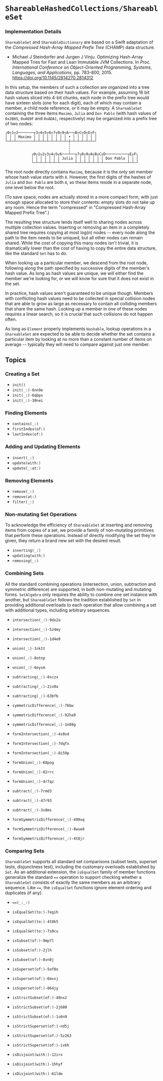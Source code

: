 # ``ShareableHashedCollections/ShareableSet``

### Implementation Details

`ShareableSet` and `ShareableDictionary` are based on a Swift adaptation
of the *Compressed Hash-Array Mapped Prefix Tree* (CHAMP) data structure.

- Michael J Steindorfer and Jurgen J Vinju. Optimizing Hash-Array Mapped
   Tries for Fast and Lean Immutable JVM Collections. In *Proc.
   International Conference on Object-Oriented Programming, Systems,
   Languages, and Applications,* pp. 783-800, 2015.
   https://doi.org/10.1145/2814270.2814312

In this setup, the members of such a collection are organized into a tree
data structure based on their hash values. For example, assuming 16 bit hash
values sliced into 4-bit chunks, each node in the prefix tree would have
sixteen slots (one for each digit), each of which may contain a member, a
child node reference, or it may be empty. A `ShareableSet` containing the
three items `Maximo`, `Julia` and `Don Pablo` (with hash values of `0x2B65`,
`0xA69F` and `0xADA1`, respectively) may be organized into a prefix tree of
two nodes:

```
┌0┬1┬2───────┬3┬4┬5┬6┬7┬8┬9┬A──┬B┬C┬D┬E┬F┐
│ │ │ Maximo │ │ │ │ │ │ │ │ • │ │ │ │ │ │
└─┴─┴────────┴─┴─┴─┴─┴─┴─┴─┴─┼─┴─┴─┴─┴─┴─┘
                             ╎
                             ╎
            ┌0┬1┬2┬3┬4┬5┬6───┴──┬7┬8┬9┬A┬B┬C┬D──────────┬E┬F┐
            │ │ │ │ │ │ │ Julia │ │ │ │ │ │ │ Don Pablo │ │ │
            └─┴─┴─┴─┴─┴─┴───────┴─┴─┴─┴─┴─┴─┴───────────┴─┴─┘
```

The root node directly contains `Maximo`, because it is the only set member
whose hash value starts with `8`. However, the first digits of the hashes of
`Julia` and `Don Pablo` are both `A`, so these items reside in a separate
node, one level below the root.

(To save space, nodes are actually stored in a more compact form, with just
enough space allocated to store their contents: empty slots do not take up
any room. Hence the term "compressed" in "Compressed Hash-Array Mapped
Prefix Tree".)

The resulting tree structure lends itself well to sharing nodes across
multiple collection values. Inserting or removing an item in a completely
shared tree requires copying at most log(n) nodes -- every node along the
path to the item needs to be uniqued, but all other nodes can remain shared.
While the cost of copying this many nodes isn't trivial, it is dramatically
lower than the cost of having to copy the entire data structure, like the
standard `Set` has to do.

When looking up a particular member, we descend from the root node,
following along the path specified by successive digits of the member's hash
value. As long as hash values are unique, we will either find the member
we're looking for, or we will know for sure that it does not exist in the
set.

In practice, hash values aren't guaranteed to be unique though. Members with
conflicting hash values need to be collected in special collision nodes that
are able to grow as large as necessary to contain all colliding members that
share the same hash. Looking up a member in one of these nodes requires a
linear search, so it is crucial that such collisions do not happen often.

As long as `Element` properly implements `Hashable`, lookup operations in a
`ShareableSet` are expected to be able to decide whether the set contains a
particular item by looking at no more than a constant number of items on
average -- typically they will need to compare against just one member.

## Topics

### Creating a Set

- ``init()``
- ``init(_:)-6nn9e``
- ``init(_:)-6qbps``
- ``init(_:)-30nei``

### Finding Elements

- ``contains(_:)``
- ``firstIndex(of:)``
- ``lastIndex(of:)``

### Adding and Updating Elements

- ``insert(_:)``
- ``update(with:)``
- ``update(_:at:)``

### Removing Elements

- ``remove(_:)``
- ``remove(at:)``
- ``filter(_:)``

### Non-mutating Set Operations

To acknowledge the efficiency of `ShareableSet` at inserting and removing items
from copies of a set, we provide a family of non-mutating primitives that
perform these operations. Instead of directly modifying the set they're given,
they return a brand new set with the desired result.

- ``inserting(_:)``
- ``updating(with:)``
- ``removing(_:)``

### Combining Sets

All the standard combining operations (intersection, union, subtraction and
symmetric difference) are supported, in both non-mutating and mutating forms.
`SetAlgebra` only requires the ability to combine one set instance with another,
but `ShareableSet` follows the tradition established by `Set` in providing
additional overloads to each operation that allow combining a set with
additional types, including arbitrary sequences.

- ``intersection(_:)-9dx2a``
- ``intersection(_:)-5z4my``
- ``intersection(_:)-1d4e0``

- ``union(_:)-1nk1t``
- ``union(_:)-8otnp``
- ``union(_:)-6eysm``

- ``subtracting(_:)-8sczx``
- ``subtracting(_:)-2iv0a``
- ``subtracting(_:)-63bfb``

- ``symmetricDifference(_:)-76bw``
- ``symmetricDifference(_:)-92ha9``
- ``symmetricDifference(_:)-1n89g``

- ``formIntersection(_:)-4s0od``
- ``formIntersection(_:)-7dqfx``
- ``formIntersection(_:)-8i59p``

- ``formUnion(_:)-68pog``
- ``formUnion(_:)-82rrc``
- ``formUnion(_:)-4r7qz``

- ``subtract(_:)-7rmd3``
- ``subtract(_:)-47r93``
- ``subtract(_:)-3v8ms``

- ``formSymmetricDifference(_:)-499uq``
- ``formSymmetricDifference(_:)-8wue8``
- ``formSymmetricDifference(_:)-4t8jr``

### Comparing Sets

`ShareableSet` supports all standard set comparisons (subset tests, superset
tests, disjunctness test), including the customary overloads established by
`Set`. As an additional extension, the `isEqualSet` family of member functions
generalize the standard `==` operation to support checking whether a
`ShareableSet` consists of exactly the same members as an arbitrary sequence.
Like `==`, the `isEqualSet` functions ignore element ordering and duplicates (if
any).

- ``==(_:_:)`` 
- ``isEqualSet(to:)-7egih`` 
- ``isEqualSet(to:)-4t0k5`` 
- ``isEqualSet(to:)-7s0cu`` 

- ``isSubset(of:)-9mp7l`` 
- ``isSubset(of:)-2jlh`` 
- ``isSubset(of:)-8vn0j`` 

- ``isSuperset(of:)-5af8o`` 
- ``isSuperset(of:)-6mvxj`` 
- ``isSuperset(of:)-864jy`` 

- ``isStrictSubset(of:)-48nx2`` 
- ``isStrictSubset(of:)-2j680`` 
- ``isStrictSubset(of:)-1s6n9`` 

- ``isStrictSuperset(of:)-nd5j`` 
- ``isStrictSuperset(of:)-5z263``
- ``isStrictSuperset(of:)-ivbh`` 

- ``isDisjoint(with:)-12irx``
- ``isDisjoint(with:)-1hhyf``
- ``isDisjoint(with:)-61lde``

